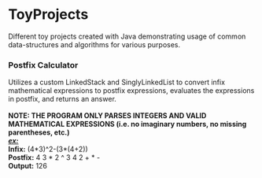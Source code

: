 # ToyProjects
Different toy projects created with Java demonstrating usage of common data-structures and algorithms for various purposes.

<h3>Postfix Calculator</h3>

Utilizes a custom LinkedStack and SinglyLinkedList to convert infix mathematical expressions to postfix expressions, evaluates the expressions in postfix, and returns an answer.<br><br>
<strong>NOTE: THE PROGRAM ONLY PARSES INTEGERS AND VALID MATHEMATICAL EXPRESSIONS (i.e. no imaginary numbers, no missing parentheses, etc.)</strong>
<br><strong><em><u>ex:</u></em> <br>Infix:</strong> (4\*3)^2-(3\*(4+2))<br><strong>Postfix:</strong> 4 3 * 2 ^ 3 4 2 + * -<br><strong>Output:</strong> 126
